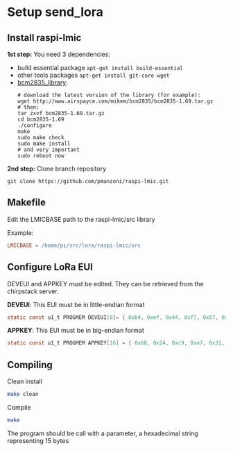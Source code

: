 # Setup send_lora

## Install raspi-lmic

**1st step:**
You need 3 dependencies:
- build essential package `apt-get install build-essential`
- other tools packages `apt-get install git-core wget`
- [bcm2835_library](http://www.airspayce.com/mikem/bcm2835/):
  ```
  # download the latest version of the library (for example):
  wget http://www.airspayce.com/mikem/bcm2835/bcm2835-1.69.tar.gz
  # then:
  tar zxvf bcm2835-1.69.tar.gz
  cd bcm2835-1.69
  ./configure
  make
  sudo make check
  sudo make install
  # and very important
  sudo reboot now
  ```

**2nd step:**
Clone branch repository
```shell
git clone https://github.com/pmanzoni/raspi-lmic.git
```



## Makefile
Edit the LMICBASE path to the raspi-lmic/src library

Example:

```Makefile
LMICBASE = /home/pi/src/lora/raspi-lmic/src
```

## Configure LoRa EUI

DEVEUI and APPKEY must be edited. They can be retrieved from the chirpstack server.

**DEVEUI**: This EUI must be in little-endian format
```C
static const u1_t PROGMEM DEVEUI[8]= { 0xb4, 0xef, 0x44, 0xf7, 0x57, 0xc4, 0xf9, 0xee };
```

**APPKEY**: This EUI must be in big-endian format
```C
static const u1_t PROGMEM APPKEY[16] = { 0x68, 0x24, 0xc9, 0xe7, 0x31, 0x1a, 0x2a, 0xc8, 0x5d, 0xb1, 0x9b, 0x06, 0x5f, 0x06, 0x18, 0x55 };
```

## Compiling

Clean install
```Bash
make clean
```

Compile
```Bash
make
```

The program should be call with a parameter, a hexadecimal string representing 15 bytes